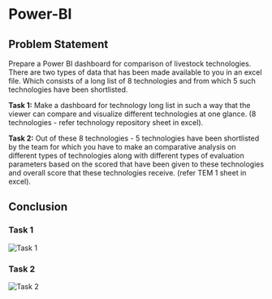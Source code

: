 # Power-BI

## Problem Statement
Prepare a Power BI dashboard for comparison of livestock technologies. There are two types of data that has been made available to you in an excel file. Which consists of a long list of 8 technologies and from which 5 such technologies have been shortlisted.

**Task 1:** Make a dashboard for technology long list in such a way that the viewer can compare and visualize different technologies at one glance. (8 technologies - refer technology repository sheet in excel). 

**Task 2:** Out of these 8 technologies - 5 technologies have been shortlisted by the team for which you have to make an comparative analysis on different types of technologies along with different types of evaluation parameters based on the scored that have been given to these technologies and overall score that these technologies receive. (refer TEM 1 sheet in excel).

## Conclusion

### Task 1
![Task 1](https://user-images.githubusercontent.com/55148564/106239078-06f70d00-6228-11eb-927f-4d8ccc173ce7.png)

### Task 2
![Task 2](https://user-images.githubusercontent.com/55148564/106239178-2aba5300-6228-11eb-97a5-39d367226492.png)

